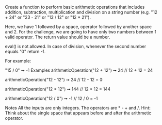 Create a function to perform basic arithmetic operations that includes addition, subtraction, multiplication and division on a string number (e.g. "12 + 24" or "23 - 21" or "12 / 12" or "12 * 21").

Here, we have 1 followed by a space, operator followed by another space and 2. For the challenge, we are going to have only two numbers between 1 valid operator. The return value should be a number.

eval() is not allowed. In case of division, whenever the second number equals "0" return -1.

For example:

"15 / 0"  ➞ -1
Examples
arithmeticOperation("12 + 12") ➞ 24 // 12 + 12 = 24

arithmeticOperation("12 - 12") ➞ 24 // 12 - 12 = 0

arithmeticOperation("12 * 12") ➞ 144 // 12 * 12 = 144

arithmeticOperation("12 / 0") ➞ -1 // 12 / 0 = -1

Notes
All the inputs are only integers.
The operators are * - + and /.
Hint: Think about the single space that appears before and after the arithmetic operator.